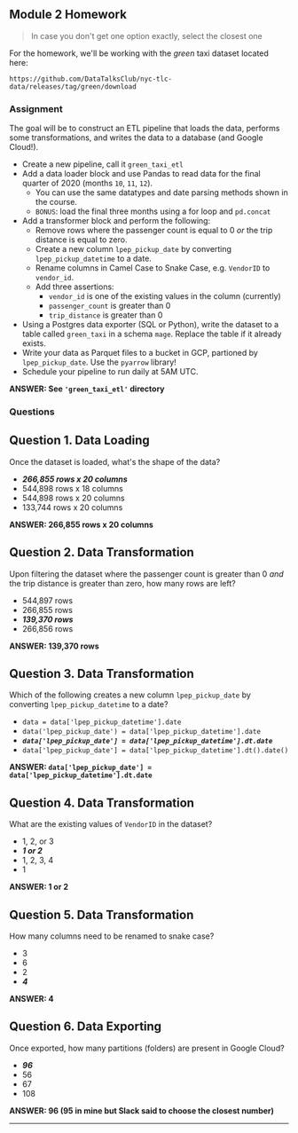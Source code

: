 ## Module 2 Homework

> In case you don't get one option exactly, select the closest one 

For the homework, we'll be working with the _green_ taxi dataset located here:

`https://github.com/DataTalksClub/nyc-tlc-data/releases/tag/green/download`

### Assignment

The goal will be to construct an ETL pipeline that loads the data, performs some transformations, and writes the data to a database (and Google Cloud!).

- Create a new pipeline, call it `green_taxi_etl`
- Add a data loader block and use Pandas to read data for the final quarter of 2020 (months `10`, `11`, `12`).
  - You can use the same datatypes and date parsing methods shown in the course.
  - `BONUS`: load the final three months using a for loop and `pd.concat`
- Add a transformer block and perform the following:
  - Remove rows where the passenger count is equal to 0 _or_ the trip distance is equal to zero.
  - Create a new column `lpep_pickup_date` by converting `lpep_pickup_datetime` to a date.
  - Rename columns in Camel Case to Snake Case, e.g. `VendorID` to `vendor_id`.
  - Add three assertions:
    - `vendor_id` is one of the existing values in the column (currently)
    - `passenger_count` is greater than 0
    - `trip_distance` is greater than 0
- Using a Postgres data exporter (SQL or Python), write the dataset to a table called `green_taxi` in a schema `mage`. Replace the table if it already exists.
- Write your data as Parquet files to a bucket in GCP, partioned by `lpep_pickup_date`. Use the `pyarrow` library!
- Schedule your pipeline to run daily at 5AM UTC.

**ANSWER: See `'green_taxi_etl'` directory**

### Questions

## Question 1. Data Loading

Once the dataset is loaded, what's the shape of the data?

* __*266,855 rows x 20 columns*__
* 544,898 rows x 18 columns
* 544,898 rows x 20 columns
* 133,744 rows x 20 columns

**ANSWER: 266,855 rows x 20 columns**

## Question 2. Data Transformation

Upon filtering the dataset where the passenger count is greater than 0 _and_ the trip distance is greater than zero, how many rows are left?

* 544,897 rows
* 266,855 rows
* __*139,370 rows*__
* 266,856 rows

**ANSWER: 139,370 rows**

## Question 3. Data Transformation

Which of the following creates a new column `lpep_pickup_date` by converting `lpep_pickup_datetime` to a date?

* `data = data['lpep_pickup_datetime'].date`
* `data('lpep_pickup_date') = data['lpep_pickup_datetime'].date`
* __*`data['lpep_pickup_date'] = data['lpep_pickup_datetime'].dt.date`*__
* `data['lpep_pickup_date'] = data['lpep_pickup_datetime'].dt().date()`

**ANSWER: `data['lpep_pickup_date'] = data['lpep_pickup_datetime'].dt.date`**

## Question 4. Data Transformation

What are the existing values of `VendorID` in the dataset?

* 1, 2, or 3
* __*1 or 2*__
* 1, 2, 3, 4
* 1

**ANSWER: 1 or 2**

## Question 5. Data Transformation

How many columns need to be renamed to snake case?

* 3
* 6
* 2
* __*4*__

**ANSWER: 4**

## Question 6. Data Exporting

Once exported, how many partitions (folders) are present in Google Cloud?

* __*96*__
* 56
* 67
* 108

**ANSWER: 96 (95 in mine but Slack said to choose the closest number)**


------
